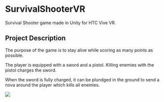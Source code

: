 # SurvivalShooterVR
Survival Shooter game made in Unity for HTC Vive VR.

## Project Description

The purpose of the game is to stay alive while scoring as many points as possible. 

The player is equipped with a sword and a pistol. Killing enemies with the pistol charges the sword. 

When the sword is fully charged, it can be plundged in the ground to send a nova around the player which kills all enemies.

![](SurvivalShooterVR.gif)
